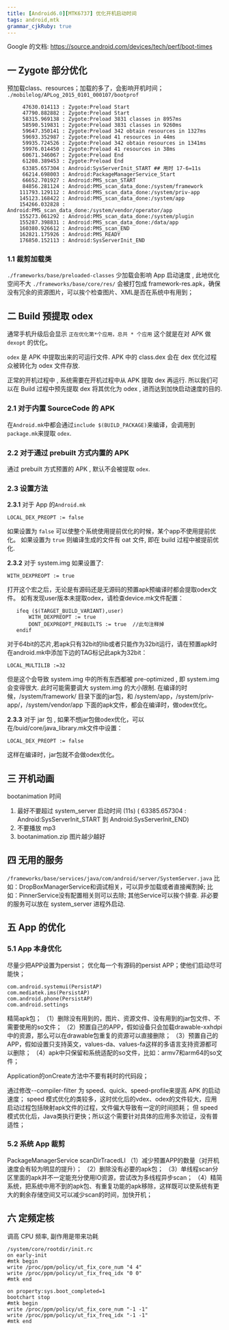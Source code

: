 ```yaml
---
title: [Android6.0][MTK6737] 优化开机启动时间
tags: android,mtk
grammar_cjkRuby: true
---
```


Google 的文档:
https://source.android.com/devices/tech/perf/boot-times

## 一 Zygote 部分优化
预加载class、resources；加载的多了，会影响开机时间；
`./mobilelog/APLog_2015_0101_000107/bootprof`
```
     47630.014113 : Zygote:Preload Start
     47790.882882 : Zygote:Preload Start
     58315.969138 : Zygote:Preload 3831 classes in 8957ms
     58590.519831 : Zygote:Preload 3831 classes in 9260ms
     59647.350141 : Zygote:Preload 342 obtain resources in 1327ms
     59693.352987 : Zygote:Preload 41 resources in 44ms
     59935.724526 : Zygote:Preload 342 obtain resources in 1341ms
     59976.014450 : Zygote:Preload 41 resources in 38ms
     60671.346067 : Zygote:Preload End
     61208.389453 : Zygote:Preload End
     63385.657304 : Android:SysServerInit_START ## 用时 17-6=11s
     66214.698003 : Android:PackageManagerService_Start
     66652.701927 : Android:PMS_scan_START
     84856.281124 : Android:PMS_scan_data_done:/system/framework
    111793.129112 : Android:PMS_scan_data_done:/system/priv-app
    145123.168422 : Android:PMS_scan_data_done:/system/app
    154266.032828 : Android:PMS_scan_data_done:/system/vendor/operator/app
    155273.061292 : Android:PMS_scan_data_done:/system/plugin
    155287.398831 : Android:PMS_scan_data_done:/data/app
    160380.926612 : Android:PMS_scan_END
    162821.175926 : Android:PMS_READY
    176850.152113 : Android:SysServerInit_END
```
### 1.1 裁剪加载类
`./frameworks/base/preloaded-classes` 少加载会影响 App 启动速度 , 此地优化空间不大
`./frameworks/base/core/res/` 会被打包成 framework-res.apk，确保没有冗余的资源图片，可以挨个检查图片、XML是否在系统中有用到；

## 二 Build 预提取 odex 

通常手机升级后会显示 `正在优化第*个应用，总共 * 个应用` 这个就是在对 APK 做 `dexopt` 的优化。

`odex` 是 APK 中提取出来的可运行文件.
APK 中的 class.dex 会在 dex 优化过程众被转化为 odex 文件存放.

正常的开机过程中 , 系统需要在开机过程中从 APK 提取 dex 再运行. 
所以我们可以在 Build 过程中预先提取 dex 将其优化为 odex , 进而达到加快启动速度的目的.

### 2.1 对于内置 SourceCode 的 APK
在`Android.mk`中都会通过`include $(BUILD_PACKAGE)`来编译，会调用到`package.mk`来提取 `odex`. 

### 2.2 对于通过 prebuilt 方式内置的 APK
通过 prebuilt 方式预置的 APK , 默认不会被提取 `odex`.


### 2.3 设置方法

**2.3.1** 对于 App  的`Android.mk`
```
LOCAL_DEX_PREOPT := false
```
如果设置为 `false` 可以使整个系统使用提前优化的时候，某个app不使用提前优化。
如果设置为 `true` 则编译生成的文件有 oat 文件, 即在 build 过程中被提前优化.


**2.3.2** 对于 system.img 如果设置了:
```
WITH_DEXPREOPT := true
```
打开这个宏之后，无论是有源码还是无源码的预置apk预编译时都会提取odex文件。
如有发现user版本未提取odex，请检查device.mk文件配置：
```
   ifeq ($(TARGET_BUILD_VARIANT),user)
       WITH_DEXPREOPT := true
       DONT_DEXPREOPT_PREBUILTS := true  //此句注释掉
   endif 
```
对于64bit的芯片,若apk只有32bit的lib或者只能作为32bit运行，请在预置apk时在android.mk中添加下边的TAG标记此apk为32bit：
```
LOCAL_MULTILIB :=32
```
但是这个会导致 system.img 中的所有东西都被 pre-optimized , 即 system.img 会变得很大. 此时可能需要调大 system.img 的大小限制.
在编译的时候，/system/framework/ 目录下面的jar包，和 /system/app，/system/priv-app/，/system/vendor/app 下面的apk文件，都会在编译时，做odex优化。


**2.3.3** 对于 jar 包 , 如果不想jar包做odex优化，可以在/buid/core/java_library.mk文件中设置：
```
LOCAL_DEX_PREOPT := false
```
这样在编译时，jar包就不会做odex优化。


## 三 开机动画
bootanimation 时间
1. 最好不要超过 system_server 启动时间 (11s) ( 63385.657304 : Android:SysServerInit_START 到 Android:SysServerInit_END)
2. 不要播放 mp3
3. bootanimation.zip 图片越少越好

## 四 无用的服务
`/frameworks/base/services/java/com/android/server/SystemServer.java`
比如：DropBoxManagerService和调试相关，可以异步加载或者直接阉割掉;
比如：PinnerService没有配置相关则可以去除;
其他Service可以挨个排查.
非必要的服务可以放在 system_server 进程外启动.

## 五 App 的优化
### 5.1 App 本身优化
尽量少把APP设置为persist；
优化每一个有源码的persist APP；使他们启动尽可能快；
```
com.android.systemui(PersistAP)
com.mediatek.ims(PersistAP)
com.android.phone(PersistAP)
com.android.settings
```
精简apk包；
（1）删除没有用到的，图片、资源文件、没有用到的jar包文件、不需要使用的so文件；
（2）预置自己的APP，假如设备只会加载drawable-xxhdpi中的资源，那么可以在drawable包重复的资源可以直接删除；
（3）预置自己的APP，假如设置只支持英文，values-da、values-fa这样的多语言支持资源都可以删除；
（4）apk中只保留和系统适配的so文件，比如：armv7和arm64的so文件；

Application的onCreate方法中不要有耗时的代码段；

通过修改--compiler-filter 为 speed、quick、speed-profile来提高 APK 的启动速度；
speed 模式优化的类较多，这时优化后的vdex、odex的文件较大，应用启动过程包括映射apk文件的过程，文件偏大导致有一定的时间损耗；
但 speed 模式优化后，Java类执行更快；所以这个需要针对具体的应用多次验证，没有普适性；

### 5.2 系统 App 裁剪
PackageManagerService
scanDirTracedLI
（1）减少预置APP的数量（对开机速度会有较为明显的提升）；
（2）删除没有必要的apk包；
（3）单线程scan分区里面的apk并不一定能充分使用IO资源，尝试改为多线程异步scan；
（4）精简系统，把系统中用不到的apk包、有重复功能的apk移除，这样既可以使系统有更大的剩余存储空间又可以减少scan的时间，加快开机；

## 六 定频定核 
调高 CPU 频率, 副作用是带来功耗
```
/system/core/rootdir/init.rc
on early-init
#mtk begin
write /proc/ppm/policy/ut_fix_core_num "4 4"
write /proc/ppm/policy/ut_fix_freq_idx "0 0"
#mtk end

on property:sys.boot_completed=1
bootchart stop
#mtk begin
write /proc/ppm/policy/ut_fix_core_num "-1 -1"
write /proc/ppm/policy/ut_fix_freq_idx "-1 -1"
#mtk end
```


